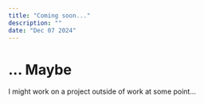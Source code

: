 ```yaml
---
title: "Coming soon..."
description: ""
date: "Dec 07 2024"
---
```


# ... Maybe

I might work on a project outside of work at some point...